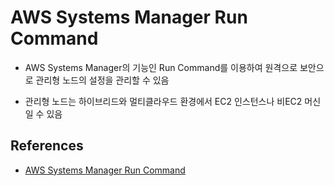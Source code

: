 # AWS Systems Manager Run Command

- AWS Systems Manager의 기능인 Run Command를 이용하여 원격으로 보안으로 관리형 노드의 설정을 관리할 수 있음

- 관리형 노드는 하이브리드와 멀티클라우드 환경에서 EC2 인스턴스나 비EC2 머신일 수 있음


## References
- [AWS Systems Manager Run Command](https://docs.aws.amazon.com/ko_kr/systems-manager/latest/userguide/run-command.html)